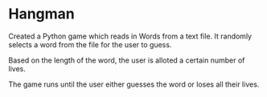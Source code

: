 # Hangman

Created a Python game which reads in Words from a text file. It randomly selects a word from the file for the user to guess. 

Based on the length of the word, the user is alloted a certain number of lives. 

The game runs until the user either guesses the word or loses all their lives.

